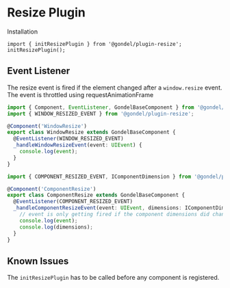 # Resize Plugin

Installation

```
import { initResizePlugin } from '@gondel/plugin-resize';
initResizePlugin();
```

## Event Listener

The resize event is fired if the element changed after a `window.resize` event.
The event is throttled using requestAnimationFrame

```typescript
import { Component, EventListener, GondelBaseComponent } from '@gondel/core';
import { WINDOW_RESIZED_EVENT } from '@gondel/plugin-resize';

@Component('WindowResize')
export class WindowResize extends GondelBaseComponent {
  @EventListener(WINDOW_RESIZED_EVENT)
  _handleWindowResizeEvent(event: UIEvent) {
    console.log(event);
  }
}

import { COMPONENT_RESIZED_EVENT, IComponentDimension } from '@gondel/plugin-resize';

@Component('ComponentResize')
export class ComponentResize extends GondelBaseComponent {
  @EventListener(COMPONENT_RESIZED_EVENT)
  _handleComponentResizeEvent(event: UIEvent, dimensions: IComponentDimension) {
    // event is only getting fired if the component dimensions did change
    console.log(event);
    console.log(dimensions);
  }
}
```

## Known Issues

The `initResizePlugin` has to be called before any component is registered.

